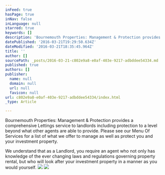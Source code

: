 ```yaml
---
inFeed: true
hasPage: true
inNav: false
inLanguage: null
starred: true
keywords: []
description: 'Bournemouth Properties: Management & Protection provides a comprehensive Lettings service to landlords including protection to a level beyond what other agents are able to provide.'
datePublished: '2016-03-21T19:29:50.634Z'
dateModified: '2016-03-21T18:35:45.964Z'
title: ''
author: []
sourcePath: _posts/2016-03-21-c802e9a8-e0af-403e-9217-adbddee54334.md
published: true
authors: []
publisher:
  name: null
  domain: null
  url: null
  favicon: null
url: c802e9a8-e0af-403e-9217-adbddee54334/index.html
_type: Article

---
```

Bournemouth Properties: Management & Protection provides a comprehensive Lettings service to landlords including protection to a level beyond what other agents are able to provide. Please see our Menu Of Services for a list of what we offer to manage as well as protect you and your investment property.

We understand that as a Landlord, you require an agent who not only has knowledge of the ever changing  laws and regulations governing property rental, but who will look after your investment property in a manner as you would yourself.
![](https://the-grid-user-content.s3-us-west-2.amazonaws.com/0a9e152f-2e6c-4911-a4f0-d3eff8d58593.jpg)
![](https://the-grid-user-content.s3-us-west-2.amazonaws.com/8c5502e9-660d-48ca-9e9b-2fa4ea9348f9.jpg)